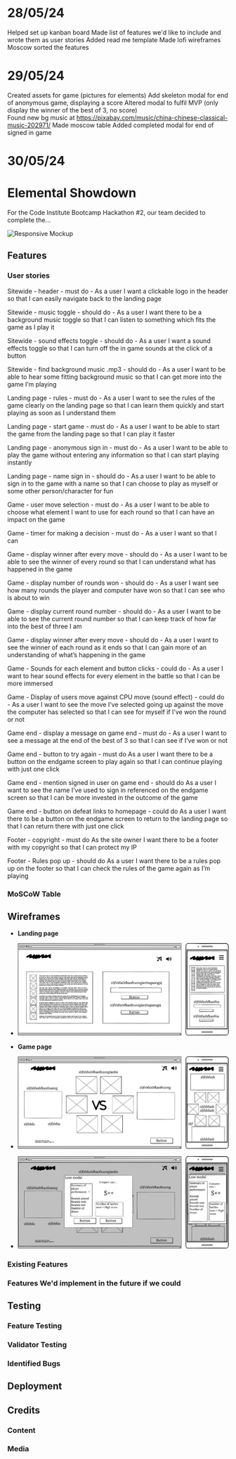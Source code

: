 # 28/05/24 
Helped set up kanban board
Made list of features we'd like to include and wrote them as user stories
Added read me template
Made lofi wireframes
Moscow sorted the features
# 29/05/24
Created assets for game (pictures for elements)
Add skeleton modal for end of anonymous game, displaying a score 
Altered modal to fulfil MVP (only display the winner of the best of 3, no score)  
Found new bg music at https://pixabay.com/music/china-chinese-classical-music-202971/
Made moscow table
Added completed modal for end of signed in game
# 30/05/24 

# Elemental Showdown

For the Code Institute Bootcamp Hackathon #2, our team decided to complete the...


![Responsive Mockup]()

## Features 


### User stories

Sitewide - header - must do - As a user I want a clickable logo in the header so that I can easily navigate back to the landing page

Sitewide - music toggle - should do - As a user I want there to be a background music toggle so that I can listen to something which fits the game as I play it

Sitewide - sound effects toggle - should do - As a user I want a sound effects toggle so that I can turn off the in game sounds at the click of a button

Sitewide - find background music .mp3 - should do - As a user I want to be able to hear some fitting background music so that I can get more into the game I’m playing

Landing page - rules - must do - As a user I want to see the rules of the game clearly on the landing page so that I can learn them quickly and start playing as soon as I understand them

Landing page - start game - must do - As a user I want to be able to start the game from the landing page so that I can play it faster

Landing page - anonymous sign in - must do - As a user I want  to be able to play the game without entering any information so that I can start playing instantly

Landing page - name sign in - should do - As a user I want to be able to sign in to the game with a name so that I can choose to play as myself or some other person/character for fun

Game - user move selection - must do - As a user I want to be able to choose what element I want to use for each round so that I can have an impact on the game

Game - timer for making a decision - must do - As a user I want so that I can

Game - display winner after every move - should do - As a user I want to be able to see the winner of every round so that I can understand what has happened in the game

Game - display number of rounds won - should do - As a user I want see how many rounds the player and computer have won so that I can see who is about to win

Game - display current round number - should do - As a user I want to be able to see the current round number so that I can keep track of how far into the best of three I am

Game - display winner after every move - should do - As a user I want to see the winner of each round as it ends so that I can gain more of an understanding of what’s happening in the game

Game - Sounds for each element and button clicks - could do - As a user I want to hear sound effects for every element in the battle so that I can be more immersed

Game - Display of users move against CPU move (sound effect) - could do - As a user I want to see the move I’ve selected going up against the move the computer has selected so that I can see for myself if I’ve won the round or not 

Game end - display a message on game end - must do - As a user I want to see a message at the end of the best of 3 so that I can see if I’ve won or not

Game end - button to try again - must do
As a user I want there to be a button on the endgame screen to play again so that I can continue playing with just one click

Game end - mention signed in user on game end - should do
As a user I want to see the name I’ve used to sign in referenced on the endgame screen so that I can be more invested in the outcome of the game

Game end - button on defeat links to homepage - could do
As a user I want there to be a button on the endgame screen to return to the landing page so that I can return there with just one click

Footer - copyright - must do
As the site owner I want there to be a footer with my copyright so that I can protect my IP

Footer - Rules pop up - should do
As a user I want there to be a rules pop up on the footer so that I can check the rules of the game again as I’m playing



### MoSCoW Table


## Wireframes

- __Landing page__

- ![wireframes](../assets/img/wireframe-landing-page.png)

- __Game page__

- ![wireframes](../assets/img/wireframe-game-running.png)

- ![wireframes](../assets/img/wireframe-gameover-modal.png)

### Existing Features


### Features We'd implement in the future if we could


## Testing 


### Feature Testing


### Validator Testing 


### Identified Bugs


## Deployment


## Credits 


### Content 


### Media

